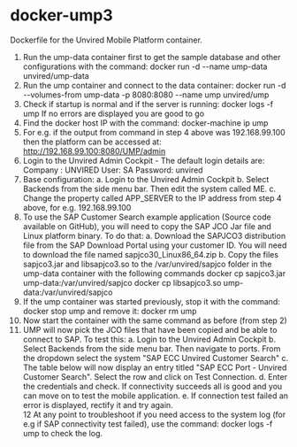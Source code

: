 # docker-ump3

Dockerfile for the Unvired Mobile Platform container. 

1.  Run the ump-data container first to get the sample database and other configurations with the command: docker run -d --name ump-data unvired/ump-data
2.  Run the ump container and connect to the data container: docker run -d --volumes-from ump-data -p 8080:8080 --name ump unvired/ump
3.  Check if startup is normal and if the server is running: docker logs -f ump
    If no errors are displayed you are good to go
4.  Find the docker host IP with the command: docker-machine ip ump
5.  For e.g. if the output from command in step 4 above was 192.168.99.100 then the platform can be accessed at: http://192.168.99.100:8080/UMP/admin
6.  Login to the Unvired Admin Cockpit - The default login details are:
    Company : UNVIRED
    User: SA
    Password: unvired
7.  Base configuration:
    a. Login to the Unvired Admin Cockpit
    b. Select Backends from the side menu bar.  Then edit the system called ME. 
    c. Change the property called APP_SERVER to the IP address from step 4 above, for e.g. 192.168.99.100
8.  To use the SAP Customer Search example application (Source code available on GitHub), you will need to copy the SAP JCO Jar file and Linux platform binary.  To do that:
    a. Download the SAPJCO3 distribution file from the SAP Download Portal using your customer ID.  You will need to download the file named sapjco30<build>_Linux86_64.zip
    b. Copy the files sapjco3.jar and libsapjco3.so to the /var/unvired/sapjco folder in the ump-data container with the following commands
       docker cp sapjco3.jar ump-data:/var/unvired/sapjco
       docker cp libsapjco3.so ump-data:/var/unvired/sapjco
9.  If the ump container was started previously, stop it with the command: docker stop ump and remove it: docker rm ump
10. Now start the container with the same command as before (from step 2)
11. UMP will now pick the JCO files that have been copied and be able to connect to SAP.  To test this:
    a. Login to the Unvired Admin Cockpit
    b. Select Backends from the side menu bar.  Then navigate to ports.  From the dropdown select the system "SAP ECC Unvired Customer Search" 
    c. The table below will now display an entry titled "SAP ECC Port - Unvired Customer Search".  Select the row and click on Test Connection.
    d. Enter the credentials and check.  If connectivity succeeds all is good and you can move on to test the mobile application.
    e. If connection test failed an error is displayed, rectify it and try again.  
12  At any point to troubleshoot if you need access to the system log (for e.g if SAP connectivity test failed), use the command: docker logs -f ump to check the log.

